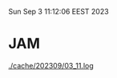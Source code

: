 Sun Sep  3 11:12:06 EEST 2023
# JAM
<a href='./cache/202309/03_11.log'>./cache/202309/03_11.log</a>
